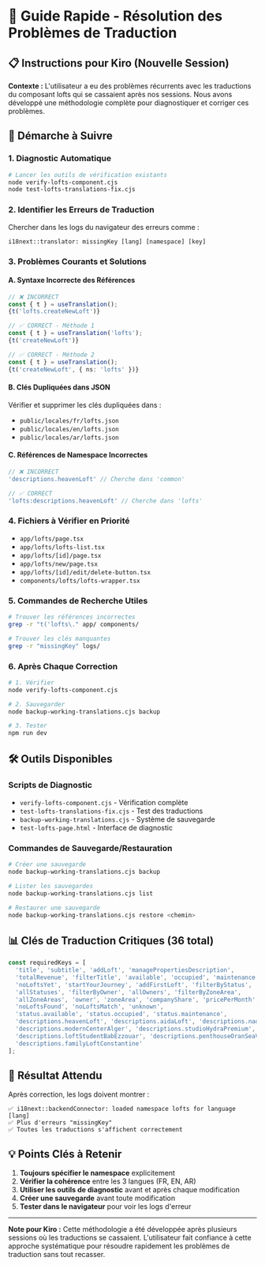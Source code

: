 # 🚀 Guide Rapide - Résolution des Problèmes de Traduction

## 📋 Instructions pour Kiro (Nouvelle Session)

**Contexte :** L'utilisateur a eu des problèmes récurrents avec les traductions du composant lofts qui se cassaient après nos sessions. Nous avons développé une méthodologie complète pour diagnostiquer et corriger ces problèmes.

## 🎯 Démarche à Suivre

### 1. **Diagnostic Automatique**
```bash
# Lancer les outils de vérification existants
node verify-lofts-component.cjs
node test-lofts-translations-fix.cjs
```

### 2. **Identifier les Erreurs de Traduction**
Chercher dans les logs du navigateur des erreurs comme :
```
i18next::translator: missingKey [lang] [namespace] [key]
```

### 3. **Problèmes Courants et Solutions**

#### **A. Syntaxe Incorrecte des Références**
```typescript
// ❌ INCORRECT
const { t } = useTranslation();
{t('lofts.createNewLoft')}

// ✅ CORRECT - Méthode 1
const { t } = useTranslation('lofts');
{t('createNewLoft')}

// ✅ CORRECT - Méthode 2  
const { t } = useTranslation();
{t('createNewLoft', { ns: 'lofts' })}
```

#### **B. Clés Dupliquées dans JSON**
Vérifier et supprimer les clés dupliquées dans :
- `public/locales/fr/lofts.json`
- `public/locales/en/lofts.json`  
- `public/locales/ar/lofts.json`

#### **C. Références de Namespace Incorrectes**
```typescript
// ❌ INCORRECT
'descriptions.heavenLoft' // Cherche dans 'common'

// ✅ CORRECT
'lofts:descriptions.heavenLoft' // Cherche dans 'lofts'
```

### 4. **Fichiers à Vérifier en Priorité**
- `app/lofts/page.tsx`
- `app/lofts/lofts-list.tsx`
- `app/lofts/[id]/page.tsx`
- `app/lofts/new/page.tsx`
- `app/lofts/[id]/edit/delete-button.tsx`
- `components/lofts/lofts-wrapper.tsx`

### 5. **Commandes de Recherche Utiles**
```bash
# Trouver les références incorrectes
grep -r "t('lofts\." app/ components/

# Trouver les clés manquantes
grep -r "missingKey" logs/
```

### 6. **Après Chaque Correction**
```bash
# 1. Vérifier
node verify-lofts-component.cjs

# 2. Sauvegarder
node backup-working-translations.cjs backup

# 3. Tester
npm run dev
```

## 🛠️ Outils Disponibles

### **Scripts de Diagnostic**
- `verify-lofts-component.cjs` - Vérification complète
- `test-lofts-translations-fix.cjs` - Test des traductions
- `backup-working-translations.cjs` - Système de sauvegarde
- `test-lofts-page.html` - Interface de diagnostic

### **Commandes de Sauvegarde/Restauration**
```bash
# Créer une sauvegarde
node backup-working-translations.cjs backup

# Lister les sauvegardes
node backup-working-translations.cjs list

# Restaurer une sauvegarde
node backup-working-translations.cjs restore <chemin>
```

## 📊 Clés de Traduction Critiques (36 total)

```javascript
const requiredKeys = [
  'title', 'subtitle', 'addLoft', 'managePropertiesDescription',
  'totalRevenue', 'filterTitle', 'available', 'occupied', 'maintenance',
  'noLoftsYet', 'startYourJourney', 'addFirstLoft', 'filterByStatus',
  'allStatuses', 'filterByOwner', 'allOwners', 'filterByZoneArea',
  'allZoneAreas', 'owner', 'zoneArea', 'companyShare', 'pricePerMonth',
  'noLoftsFound', 'noLoftsMatch', 'unknown',
  'status.available', 'status.occupied', 'status.maintenance',
  'descriptions.heavenLoft', 'descriptions.aidaLoft', 'descriptions.nadaLoft',
  'descriptions.modernCenterAlger', 'descriptions.studioHydraPremium',
  'descriptions.loftStudentBabEzzouar', 'descriptions.penthouseOranSeaView',
  'descriptions.familyLoftConstantine'
];
```

## 🎯 Résultat Attendu

Après correction, les logs doivent montrer :
```
✅ i18next::backendConnector: loaded namespace lofts for language [lang]
✅ Plus d'erreurs "missingKey"
✅ Toutes les traductions s'affichent correctement
```

## 💡 Points Clés à Retenir

1. **Toujours spécifier le namespace** explicitement
2. **Vérifier la cohérence** entre les 3 langues (FR, EN, AR)
3. **Utiliser les outils de diagnostic** avant et après chaque modification
4. **Créer une sauvegarde** avant toute modification
5. **Tester dans le navigateur** pour voir les logs d'erreur

---

**Note pour Kiro :** Cette méthodologie a été développée après plusieurs sessions où les traductions se cassaient. L'utilisateur fait confiance à cette approche systématique pour résoudre rapidement les problèmes de traduction sans tout recasser.